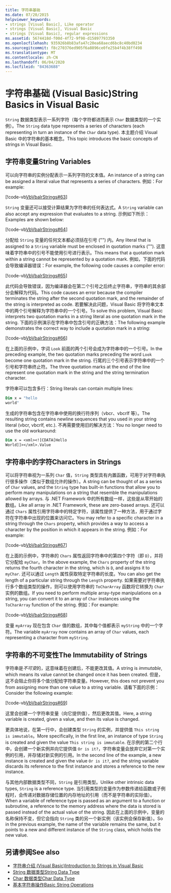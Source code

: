 ```yaml
---
title: 字符串基础
ms.date: 07/20/2015
helpviewer_keywords:
- strings [Visual Basic], Like operator
- strings [Visual Basic], Visual Basic
- strings [Visual Basic], regular expressions
ms.assetid: 5674418d-f00d-4f72-9f98-d15897793350
ms.openlocfilehash: 935926b8b83afa47c20ea68aecd6bc8c40bd0234
ms.sourcegitcommit: f8c270376ed905f6a8896ce0fe25b4f4b38ff498
ms.translationtype: MT
ms.contentlocale: zh-CN
ms.lasthandoff: 06/04/2020
ms.locfileid: "84363688"
---
```

# <a name="string-basics-in-visual-basic"></a><span data-ttu-id="ce762-102">字符串基础 (Visual Basic)</span><span class="sxs-lookup"><span data-stu-id="ce762-102">String Basics in Visual Basic</span></span>
<span data-ttu-id="ce762-103">`String` 数据类型表示一系列字符（每个字符都进而表示 `Char` 数据类型的一个实例）。</span><span class="sxs-lookup"><span data-stu-id="ce762-103">The `String` data type represents a series of characters (each representing in turn an instance of the `Char` data type).</span></span> <span data-ttu-id="ce762-104">本主题介绍 Visual Basic 中的字符串的基本概念。</span><span class="sxs-lookup"><span data-stu-id="ce762-104">This topic introduces the basic concepts of strings in Visual Basic.</span></span>  
  
## <a name="string-variables"></a><span data-ttu-id="ce762-105">字符串变量</span><span class="sxs-lookup"><span data-stu-id="ce762-105">String Variables</span></span>  
 <span data-ttu-id="ce762-106">可以向字符串的实例分配表示一系列字符的文本值。</span><span class="sxs-lookup"><span data-stu-id="ce762-106">An instance of a string can be assigned a literal value that represents a series of characters.</span></span> <span data-ttu-id="ce762-107">例如：</span><span class="sxs-lookup"><span data-stu-id="ce762-107">For example:</span></span>  
  
 [!code-vb[VbVbalrStrings#63](~/samples/snippets/visualbasic/VS_Snippets_VBCSharp/VbVbalrStrings/VB/Class2.vb#63)]  
  
 <span data-ttu-id="ce762-108">`String` 变量还可以接受计算结果为字符串的任何表达式。</span><span class="sxs-lookup"><span data-stu-id="ce762-108">A `String` variable can also accept any expression that evaluates to a string.</span></span> <span data-ttu-id="ce762-109">示例如下所示：</span><span class="sxs-lookup"><span data-stu-id="ce762-109">Examples are shown below:</span></span>  
  
 [!code-vb[VbVbalrStrings#64](~/samples/snippets/visualbasic/VS_Snippets_VBCSharp/VbVbalrStrings/VB/Class2.vb#64)]  
  
 <span data-ttu-id="ce762-110">分配给 `String` 变量的任何文本都必须括在引号 ("") 内。</span><span class="sxs-lookup"><span data-stu-id="ce762-110">Any literal that is assigned to a `String` variable must be enclosed in quotation marks ("").</span></span> <span data-ttu-id="ce762-111">这意味着字符串中的引号不能使用引号进行表示。</span><span class="sxs-lookup"><span data-stu-id="ce762-111">This means that a quotation mark within a string cannot be represented by a quotation mark.</span></span> <span data-ttu-id="ce762-112">例如，下面的代码会导致编译器错误：</span><span class="sxs-lookup"><span data-stu-id="ce762-112">For example, the following code causes a compiler error:</span></span>  
  
 [!code-vb[VbVbalrStrings#65](~/samples/snippets/visualbasic/VS_Snippets_VBCSharp/VbVbalrStrings/VB/Class2.vb#65)]  
  
 <span data-ttu-id="ce762-113">此代码会导致错误，因为编译器会在第二个引号之后终止字符串，字符串的其余部分会解释为代码。</span><span class="sxs-lookup"><span data-stu-id="ce762-113">This code causes an error because the compiler terminates the string after the second quotation mark, and the remainder of the string is interpreted as code.</span></span> <span data-ttu-id="ce762-114">若要解决此问题，Visual Basic 将字符串文本中的两个引号解释为字符串中的一个引号。</span><span class="sxs-lookup"><span data-stu-id="ce762-114">To solve this problem, Visual Basic interprets two quotation marks in a string literal as one quotation mark in the string.</span></span> <span data-ttu-id="ce762-115">下面的示例演示在字符串中包含引号的正确方法：</span><span class="sxs-lookup"><span data-stu-id="ce762-115">The following example demonstrates the correct way to include a quotation mark in a string:</span></span>  
  
 [!code-vb[VbVbalrStrings#66](~/samples/snippets/visualbasic/VS_Snippets_VBCSharp/VbVbalrStrings/VB/Class2.vb#66)]  
  
 <span data-ttu-id="ce762-116">在上面的示例中，字词 `Look` 前面的两个引号会成为字符串中的一个引号。</span><span class="sxs-lookup"><span data-stu-id="ce762-116">In the preceding example, the two quotation marks preceding the word `Look` become one quotation mark in the string.</span></span> <span data-ttu-id="ce762-117">行尾的三个引号表示字符串中的一个引号和字符串终止符。</span><span class="sxs-lookup"><span data-stu-id="ce762-117">The three quotation marks at the end of the line represent one quotation mark in the string and the string termination character.</span></span>  
  
 <span data-ttu-id="ce762-118">字符串可以包含多行：</span><span class="sxs-lookup"><span data-stu-id="ce762-118">String literals can contain multiple lines:</span></span>  
  
```vb  
Dim x = "hello  
world"  
```  
  
 <span data-ttu-id="ce762-119">生成的字符串包含在字符串中使用的换行符序列（vbcr、vbcrlf 等）。</span><span class="sxs-lookup"><span data-stu-id="ce762-119">The resulting string contains newline sequences that you used in your string literal (vbcr, vbcrlf, etc.).</span></span>  <span data-ttu-id="ce762-120">不再需要使用旧的解决方法：</span><span class="sxs-lookup"><span data-stu-id="ce762-120">You no longer need to use the old workaround:</span></span>  
  
```vb  
Dim x = <xml><![CDATA[Hello  
World]]></xml>.Value  
```  
  
## <a name="characters-in-strings"></a><span data-ttu-id="ce762-121">字符串中的字符</span><span class="sxs-lookup"><span data-stu-id="ce762-121">Characters in Strings</span></span>  
 <span data-ttu-id="ce762-122">可以将字符串视为一系列 `Char` 值，`String` 类型具有内置函数，可用于对字符串执行很多操作（类似于数组允许的操作）。</span><span class="sxs-lookup"><span data-stu-id="ce762-122">A string can be thought of as a series of `Char` values, and the `String` type has built-in functions that allow you to perform many manipulations on a string that resemble the manipulations allowed by arrays.</span></span> <span data-ttu-id="ce762-123">与 .NET Framework 中的所有数组一样，这些是从零开始的数组。</span><span class="sxs-lookup"><span data-stu-id="ce762-123">Like all array in .NET Framework, these are zero-based arrays.</span></span> <span data-ttu-id="ce762-124">还可以通过 `Chars` 属性引用字符串中的特定字符，该属性提供了一种方法，用于通过字符在字符串中出现的位置来访问它。</span><span class="sxs-lookup"><span data-stu-id="ce762-124">You may refer to a specific character in a string through the `Chars` property, which provides a way to access a character by the position in which it appears in the string.</span></span> <span data-ttu-id="ce762-125">例如：</span><span class="sxs-lookup"><span data-stu-id="ce762-125">For example:</span></span>  
  
 [!code-vb[VbVbalrStrings#67](~/samples/snippets/visualbasic/VS_Snippets_VBCSharp/VbVbalrStrings/VB/Class2.vb#67)]  
  
 <span data-ttu-id="ce762-126">在上面的示例中，字符串的 `Chars` 属性返回字符串中的第四个字符（即 `D`），并将它分配给 `myChar`。</span><span class="sxs-lookup"><span data-stu-id="ce762-126">In the above example, the `Chars` property of the string returns the fourth character in the string, which is `D`, and assigns it to `myChar`.</span></span> <span data-ttu-id="ce762-127">还可以通过 `Length` 属性获取特定字符串的长度。</span><span class="sxs-lookup"><span data-stu-id="ce762-127">You can also get the length of a particular string through the `Length` property.</span></span> <span data-ttu-id="ce762-128">如果需要对字符串执行多个数组类型的操作，则可以使用字符串的 `ToCharArray` 函数将它转换为 `Char` 实例的数组。</span><span class="sxs-lookup"><span data-stu-id="ce762-128">If you need to perform multiple array-type manipulations on a string, you can convert it to an array of `Char` instances using the `ToCharArray` function of the string.</span></span> <span data-ttu-id="ce762-129">例如：</span><span class="sxs-lookup"><span data-stu-id="ce762-129">For example:</span></span>  
  
 [!code-vb[VbVbalrStrings#68](~/samples/snippets/visualbasic/VS_Snippets_VBCSharp/VbVbalrStrings/VB/Class2.vb#68)]  
  
 <span data-ttu-id="ce762-130">变量 `myArray` 现在包含 `Char` 值的数组，其中每个值都表示 `myString` 中的一个字符。</span><span class="sxs-lookup"><span data-stu-id="ce762-130">The variable `myArray` now contains an array of `Char` values, each representing a character from `myString`.</span></span>  
  
## <a name="the-immutability-of-strings"></a><span data-ttu-id="ce762-131">字符串的不可变性</span><span class="sxs-lookup"><span data-stu-id="ce762-131">The Immutability of Strings</span></span>  
 <span data-ttu-id="ce762-132">字符串是*不可变*的，这意味着在创建后，不能更改其值。</span><span class="sxs-lookup"><span data-stu-id="ce762-132">A string is *immutable*, which means its value cannot be changed once it has been created.</span></span> <span data-ttu-id="ce762-133">但是，这不会阻止你将多个值分配给字符串变量。</span><span class="sxs-lookup"><span data-stu-id="ce762-133">However, this does not prevent you from assigning more than one value to a string variable.</span></span> <span data-ttu-id="ce762-134">请看下面的示例：</span><span class="sxs-lookup"><span data-stu-id="ce762-134">Consider the following example:</span></span>  
  
 [!code-vb[VbVbalrStrings#69](~/samples/snippets/visualbasic/VS_Snippets_VBCSharp/VbVbalrStrings/VB/Class2.vb#69)]  
  
 <span data-ttu-id="ce762-135">这里会创建一个字符串变量（向它提供值），然后更改其值。</span><span class="sxs-lookup"><span data-stu-id="ce762-135">Here, a string variable is created, given a value, and then its value is changed.</span></span>  
  
 <span data-ttu-id="ce762-136">更具体地说，在第一行中，会创建类型 `String` 的实例，并提供值 `This string is immutable`。</span><span class="sxs-lookup"><span data-stu-id="ce762-136">More specifically, in the first line, an instance of type `String` is created and given the value `This string is immutable`.</span></span> <span data-ttu-id="ce762-137">在示例的第二个行中，会创建一个新实例并向它提供值 `Or is it?`，字符串变量会放弃它对第一个实例的引用，并存储对新实例的引用。</span><span class="sxs-lookup"><span data-stu-id="ce762-137">In the second line of the example, a new instance is created and given the value `Or is it?`, and the string variable discards its reference to the first instance and stores a reference to the new instance.</span></span>  
  
 <span data-ttu-id="ce762-138">与其他内部数据类型不同，`String` 是引用类型。</span><span class="sxs-lookup"><span data-stu-id="ce762-138">Unlike other intrinsic data types, `String` is a reference type.</span></span> <span data-ttu-id="ce762-139">当引用类型的变量作为参数传递给函数或子例程时，会传递对数据存储位置的内存地址的引用（而不是字符串的实际值）。</span><span class="sxs-lookup"><span data-stu-id="ce762-139">When a variable of reference type is passed as an argument to a function or subroutine, a reference to the memory address where the data is stored is passed instead of the actual value of the string.</span></span> <span data-ttu-id="ce762-140">因此在上面的示例中，变量的名称保持不变，但它会指向 `String` 类的另一个新实例（该实例会保存新值）。</span><span class="sxs-lookup"><span data-stu-id="ce762-140">So in the previous example, the name of the variable remains the same, but it points to a new and different instance of the `String` class, which holds the new value.</span></span>  
  
## <a name="see-also"></a><span data-ttu-id="ce762-141">另请参阅</span><span class="sxs-lookup"><span data-stu-id="ce762-141">See also</span></span>

- [<span data-ttu-id="ce762-142">字符串介绍 (Visual Basic)</span><span class="sxs-lookup"><span data-stu-id="ce762-142">Introduction to Strings in Visual Basic</span></span>](introduction-to-strings.md)
- [<span data-ttu-id="ce762-143">String 数据类型</span><span class="sxs-lookup"><span data-stu-id="ce762-143">String Data Type</span></span>](../../../language-reference/data-types/string-data-type.md)
- [<span data-ttu-id="ce762-144">Char 数据类型</span><span class="sxs-lookup"><span data-stu-id="ce762-144">Char Data Type</span></span>](../../../language-reference/data-types/char-data-type.md)
- [<span data-ttu-id="ce762-145">基本字符串操作</span><span class="sxs-lookup"><span data-stu-id="ce762-145">Basic String Operations</span></span>](../../../../standard/base-types/basic-string-operations.md)
